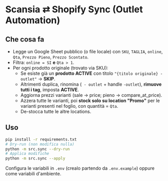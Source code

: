 # Scansia ⇄ Shopify Sync (Outlet Automation)

## Che cosa fa
- Legge un Google Sheet pubblico (o file locale) con `SKU`, `TAGLIA`, `online`, `Qta`, `Prezzo Pieno`, `Prezzo Scontato`.
- Filtra: `online = SI` **e** `Qta > 1`.
- Per ogni prodotto originale (trovato via SKU):
  - Se esiste già un **prodotto ACTIVE** con titolo `"{titolo originale} - outlet"` → **SKIP**.
  - Altrimenti duplica, rinomina (` - outlet` + handle `-outlet`), **rimuove tutti i tag**, imposta **ACTIVE**.
  - Aggiorna prezzi varianti (sale → price; pieno → compare_at_price).
  - Azzera tutte le varianti, poi **stock solo su location "Promo"** per le varianti presenti nel foglio, con quantità = `Qta`.
  - De-stocca tutte le altre locations.

## Uso
```bash
pip install -r requirements.txt
# Dry-run (non modifica nulla)
python -m src.sync --dry-run
# Applica modifiche
python -m src.sync --apply
```

Configura le variabili in `.env` (crealo partendo da `.env.example`) oppure come variabili d'ambiente.
